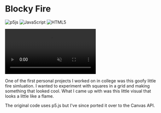 # Blocky Fire
![p5js](https://img.shields.io/badge/p5.js-ED225D?style=for-the-badge&logo=p5.js&logoColor=FFFFFF)
![JavaScript](https://img.shields.io/badge/javascript-%23323330.svg?style=for-the-badge&logo=javascript&logoColor=%23F7DF1E)
![HTML5](https://img.shields.io/badge/html5-%23E34F26.svg?style=for-the-badge&logo=html5&logoColor=white)

<!-- ![fire animation video](assets/fire-demo.gif) -->
<video autoplay loop muted playsinline> 
  <source src="assets/wide-fire.mp4" type="video/mp4"></source>
</video>

One of the first personal projects I worked on in college was this goofy little fire simluation. I wanted to experiment with squares in a grid and making something that looked cool. What I came up with was this little visual that looks a little like a flame.

The original code uses p5.js but I've since ported it over to the Canvas API.